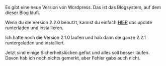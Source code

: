 <!--
.. title: Wordpress 2.2.1
.. slug: 151-wordpress-221
.. date: 2007-06-21 15:34:13
.. tags: In eigener Sache
.. description: 
.. type: text
-->

Es gibt eine neue Version von Wordpress.
Das ist das Blogsystem, auf dem dieser Blog läuft.
<!-- TEASER_END -->

Wenn du die Version 2.2.0 benutzt, kannst du einfach [HIER](http://blog.wordpress-deutschland.org/2007/06/21/wordpress-221-de-edition-und-upgradepaket.html) das update runterladen und installieren.

Ich hatte noch die Version 2.1.0 laufen und hab dann die ganze 2.2.1 runtergeladen und installiert.

Jetzt sind einige Sicherheitslücken gefixt und alles soll besser läufen.
Davon hab ich noch nichts gemerkt, aber Fehler gabs auch nicht.
